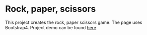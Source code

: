 # Rock, paper, scissors
This project creates the rock, paper scissors game. The page uses Bootstrap4. Project demo can be found [here](http://htmlpreview.github.io/?https://github.com/ssaleem/Front-End-Practice/blob/master/Rock-paper-scissors/index.html)